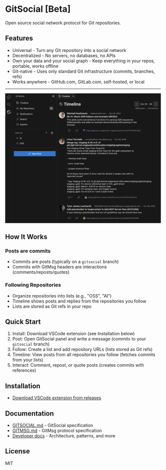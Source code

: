 # GitSocial [Beta]

Open source social network protocol for Git repositories.

## Features

- Universal - Turn any Git repository into a social network
- Decentralized - No servers, no databases, no APIs
- Own your data and your social graph - Keep everything in your repos, portable, works offline
- Git-native - Uses only standard Git infrastructure (commits, branches, refs)
- Works anywhere - GitHub.com, GitLab.com, self-hosted, or local

---

![GitSocial Timeline](docs/images/screenshot.png)

## How It Works

### Posts are commits

- Commits are posts (typically on a `gitsocial` branch)
- Commits with GitMsg headers are interactions (comments/reposts/quotes)

### Following Repositories

- Organize repositories into lists (e.g., "OSS", "AI")
- Timeline shows posts and replies from the repositories you follow
- Lists are stored as Git refs in your repo

## Quick Start

1. Install: Download VSCode extension (see Installation below)
2. Post: Open GitSocial panel and write a message (commits to your `gitsocial` branch)
3. Follow: Create a list and add repository URLs (lists stored as Git refs)
4. Timeline: View posts from all repositories you follow (fetches commits from your lists)
5. Interact: Comment, repost, or quote posts (creates commits with references)

## Installation

- [Download VSCode extension from releases](https://github.com/gitsocial-org/gitsocial/releases)

## Documentation

- [GITSOCIAL.md](docs/GITSOCIAL.md) - GitSocial specification
- [GITMSG.md](docs/GITMSG.md) - GitMsg protocol specification
- [Developer docs](docs/) - Architecture, patterns, and more

## License

MIT
